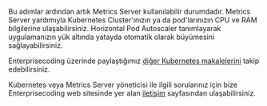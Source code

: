 Bu adımlar ardından artık Metrics Server kullanılabilir durumdadır. Metrics Server yardımıyla Kubernetes Cluster'ınızın ya da pod'larınızın CPU ve RAM bilgilerine ulaşabilirsiniz. Horizontal Pod Autoscaler tanımlayarak uygulamanızın yük altında yatayda otomatik olarak büyümesini sağlayabilirsiniz.

Enterprisecoding üzerinde paylaştığımız [diğer Kubernetes makalelerini](http://www.enterprisecoding.com/post/tag/kubernetes) takip edebilirsiniz.

Kubernetes veya Metrics Server yöneticisi ile ilgili sorularınız için bize Enterprisecoding web sitesinde yer alan [iletişim](https://enterprisecoding.com/iletisim/) sayfasından ulaşabilirsiniz.